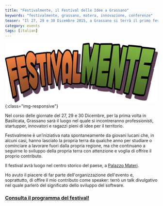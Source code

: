 ```yaml
---
title: "Festivalmente, il Festival delle Idee a Grassano"
keywords: "festivalmente, grassano, matera, innovazione, conferenze"
teaser: "Il 27, 29 e 30 Dicembre 2015, a Grassano si terrà il primo festival dedicato alle idee innovative"
category: events
tags: [italian]
---
```


![Logo Festivalmente](/post-imgs/2015-12-27-festivalmente/logo-festivalmente.png){:class="img-responsive"}


Nel corso delle giornate del 27, 29 e 30 Dicembre, per la prima volta in Basilicata, Grassano sarà il luogo nel quale si incontreranno professionisti, startupper, innovatori e ragazzi pieni di idee per il territorio.


Festivalmene è un’iniziativa nata spontaneamente da giovani lucani che, in alcuni casi, hanno lasciato la propria terra da qualche anno per studiare o cominciare a lavorare fuori dalla propria regione, ma che continuano a seguirne lo sviluppo della propria terra con attenzione e voglia di offrire il proprio contributo.

Il festival avrà luogo nel centro storico del paese, a [Palazzo Materi](https://www.google.it/maps/place/Corso+Umberto+I,+138,+75014+Grassano+MT/@40.633443,16.2793978,19z/data=!3m1!4b1!4m2!3m1!1s0x13388e5e9e28da27:0x4f9844aa61086419).

Ho avuto il piacere di far parte dell'organizzazione dell'evento e, soprattutto, di offire il mio contributo come speaker:
terrò un talk divulgativo nel quale parlerò del significato dello sviluppo del software.

### [Consulta il programma del festival!](http://www.festivalmente.it/)